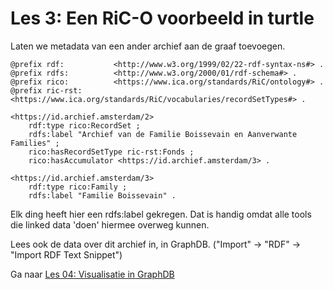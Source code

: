 # Les 3: Een RiC-O voorbeeld in turtle

Laten we metadata van een ander archief aan de graaf toevoegen.
```
@prefix rdf:           <http://www.w3.org/1999/02/22-rdf-syntax-ns#> .
@prefix rdfs:          <http://www.w3.org/2000/01/rdf-schema#> .
@prefix rico:          <https://www.ica.org/standards/RiC/ontology#> .
@prefix ric-rst:       <https://www.ica.org/standards/RiC/vocabularies/recordSetTypes#> .

<https://id.archief.amsterdam/2> 
	rdf:type rico:RecordSet ;
	rdfs:label "Archief van de Familie Boissevain en Aanverwante Families" ;
	rico:hasRecordSetType ric-rst:Fonds ;
    rico:hasAccumulator <https://id.archief.amsterdam/3> .

<https://id.archief.amsterdam/3>
	rdf:type rico:Family ;
	rdfs:label "Familie Boissevain" . 
```

Elk ding heeft hier een rdfs:label gekregen. Dat is handig omdat alle tools die linked data 'doen' hiermee overweg kunnen.

Lees ook de data over dit archief in, in GraphDB.
("Import" -> "RDF" -> "Import RDF Text Snippet")

Ga naar [Les 04: Visualisatie in GraphDB](les04.md)
